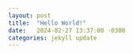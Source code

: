 ```yaml
---
layout: post
title:  "Hello World!"
date:   2024-02-27 13:37:00 -0300
categories: jekyll update
---
```



